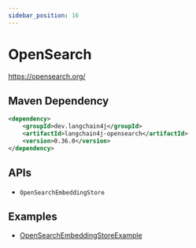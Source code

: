 ```yaml
---
sidebar_position: 16
---
```


# OpenSearch

https://opensearch.org/


## Maven Dependency

```xml
<dependency>
    <groupId>dev.langchain4j</groupId>
    <artifactId>langchain4j-opensearch</artifactId>
    <version>0.36.0</version>
</dependency>
```


## APIs

- `OpenSearchEmbeddingStore`


## Examples

- [OpenSearchEmbeddingStoreExample](https://github.com/langchain4j/langchain4j-examples/blob/main/opensearch-example/src/main/java/OpenSearchEmbeddingStoreExample.java)
